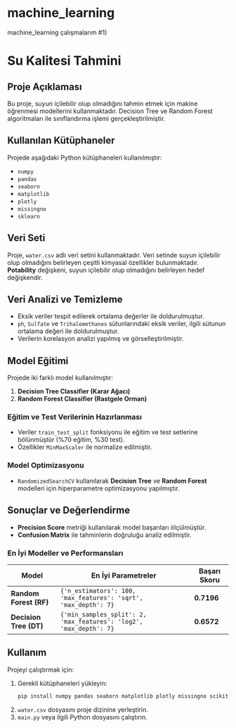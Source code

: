 # machine_learning
machine_learning çalışmalarım
#1)
# Su Kalitesi Tahmini

## Proje Açıklaması

Bu proje, suyun içilebilir olup olmadığını tahmin etmek için makine öğrenmesi modellerini kullanmaktadır. Decision Tree ve Random Forest algoritmaları ile sınıflandırma işlemi gerçekleştirilmiştir.

## Kullanılan Kütüphaneler

Projede aşağıdaki Python kütüphaneleri kullanılmıştır:

- `numpy`
- `pandas`
- `seaborn`
- `matplotlib`
- `plotly`
- `missingno`
- `sklearn`

## Veri Seti

Proje, `water.csv` adlı veri setini kullanmaktadır. Veri setinde suyun içilebilir olup olmadığını belirleyen çeşitli kimyasal özellikler bulunmaktadır. **Potability** değişkeni, suyun içilebilir olup olmadığını belirleyen hedef değişkendir.

## Veri Analizi ve Temizleme

- Eksik veriler tespit edilerek ortalama değerler ile doldurulmuştur.
- `ph`, `Sulfate` ve `Trihalomethanes` sütunlarındaki eksik veriler, ilgili sütunun ortalama değeri ile doldurulmuştur.
- Verilerin korelasyon analizi yapılmış ve görselleştirilmiştir.

## Model Eğitimi

Projede iki farklı model kullanılmıştır:

1. **Decision Tree Classifier (Karar Ağacı)**
2. **Random Forest Classifier (Rastgele Orman)**

### Eğitim ve Test Verilerinin Hazırlanması

- Veriler `train_test_split` fonksiyonu ile eğitim ve test setlerine bölünmüştür (%70 eğitim, %30 test).
- Özellikler `MinMaxScaler` ile normalize edilmiştir.

### Model Optimizasyonu

- `RandomizedSearchCV` kullanılarak **Decision Tree** ve **Random Forest** modelleri için hiperparametre optimizasyonu yapılmıştır.

## Sonuçlar ve Değerlendirme

- **Precision Score** metriği kullanılarak model başarıları ölçülmüştür.
- **Confusion Matrix** ile tahminlerin doğruluğu analiz edilmiştir.

### En İyi Modeller ve Performansları

| Model | En İyi Parametreler | Başarı Skoru |
|--------|--------------------|--------------|
| **Random Forest (RF)** | `{'n_estimators': 100, 'max_features': 'sqrt', 'max_depth': 7}` | **0.7196** |
| **Decision Tree (DT)** | `{'min_samples_split': 2, 'max_features': 'log2', 'max_depth': 7}` | **0.6572** |

## Kullanım

Projeyi çalıştırmak için:

1. Gerekli kütüphaneleri yükleyin:
   ```bash
   pip install numpy pandas seaborn matplotlib plotly missingno scikit-learn
   ```
2. `water.csv` dosyasını proje dizinine yerleştirin.
3. `main.py` veya ilgili Python dosyasını çalıştırın.

##

